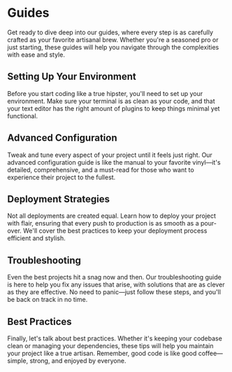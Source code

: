 # Guides

Get ready to dive deep into our guides, where every step is as carefully crafted as your favorite artisanal brew. Whether you're a seasoned pro or just starting, these guides will help you navigate through the complexities with ease and style.

## Setting Up Your Environment

Before you start coding like a true hipster, you'll need to set up your environment. Make sure your terminal is as clean as your code, and that your text editor has the right amount of plugins to keep things minimal yet functional.

## Advanced Configuration

Tweak and tune every aspect of your project until it feels just right. Our advanced configuration guide is like the manual to your favorite vinyl—it's detailed, comprehensive, and a must-read for those who want to experience their project to the fullest.

## Deployment Strategies

Not all deployments are created equal. Learn how to deploy your project with flair, ensuring that every push to production is as smooth as a pour-over. We'll cover the best practices to keep your deployment process efficient and stylish.

## Troubleshooting

Even the best projects hit a snag now and then. Our troubleshooting guide is here to help you fix any issues that arise, with solutions that are as clever as they are effective. No need to panic—just follow these steps, and you'll be back on track in no time.

## Best Practices

Finally, let's talk about best practices. Whether it's keeping your codebase clean or managing your dependencies, these tips will help you maintain your project like a true artisan. Remember, good code is like good coffee—simple, strong, and enjoyed by everyone.
